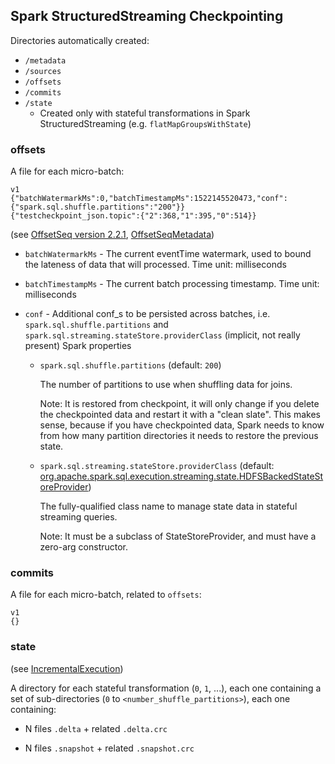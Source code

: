 ## Spark StructuredStreaming Checkpointing 

Directories automatically created:
- `/metadata`
- `/sources`
- `/offsets`
- `/commits`
- `/state`
    - Created only with stateful transformations in Spark StructuredStreaming (e.g. `flatMapGroupsWithState`)

### offsets

A file for each micro-batch:

    v1
    {"batchWatermarkMs":0,"batchTimestampMs":1522145520473,"conf":{"spark.sql.shuffle.partitions":"200"}}
    {"testcheckpoint_json.topic":{"2":368,"1":395,"0":514}}

(see
[OffsetSeq version 2.2.1](https://github.com/apache/spark/blob/v2.2.1/sql/core/src/main/scala/org/apache/spark/sql/execution/streaming/OffsetSeq.scala),
[OffsetSeqMetadata](https://github.com/jaceklaskowski/spark-structured-streaming-book/blob/master/spark-sql-streaming-OffsetSeqMetadata.adoc))

- `batchWatermarkMs` - The current eventTime watermark, used to bound the lateness of data that will processed. Time unit: milliseconds

- `batchTimestampMs` - The current batch processing timestamp. Time unit: milliseconds

- `conf` - Additional conf_s to be persisted across batches, i.e. `spark.sql.shuffle.partitions` and `spark.sql.streaming.stateStore.providerClass` (implicit, not really present) Spark properties

  - `spark.sql.shuffle.partitions` (default: `200`)
  
    The number of partitions to use when shuffling data for joins.
 
    Note: It is restored from checkpoint, it will only change if you delete the checkpointed data and restart it with a "clean slate". This makes sense, because if you have checkpointed data, Spark needs to know from how many partition directories it needs to restore the previous state.
   
  - `spark.sql.streaming.stateStore.providerClass` (default: [org.apache.spark.sql.execution.streaming.state.HDFSBackedStateStoreProvider](https://github.com/apache/spark/blob/v2.2.1/sql/core/src/main/scala/org/apache/spark/sql/execution/streaming/state/HDFSBackedStateStoreProvider.scala))
    
    The fully-qualified class name to manage state data in stateful streaming queries.
    
    Note: It must be a subclass of StateStoreProvider, and must have a zero-arg constructor.

### commits

A file for each micro-batch, related to `offsets`:

    v1
    {}
    
### state
(see [IncrementalExecution](https://github.com/jaceklaskowski/spark-structured-streaming-book/blob/master/spark-sql-streaming-IncrementalExecution.adoc))

A directory for each stateful transformation (`0`, `1`, ...), each one containing a set of sub-directories (`0` to `<number_shuffle_partitions>`), each one containing:

- N files `.delta` + related `.delta.crc`

- N files `.snapshot` + related `.snapshot.crc`
